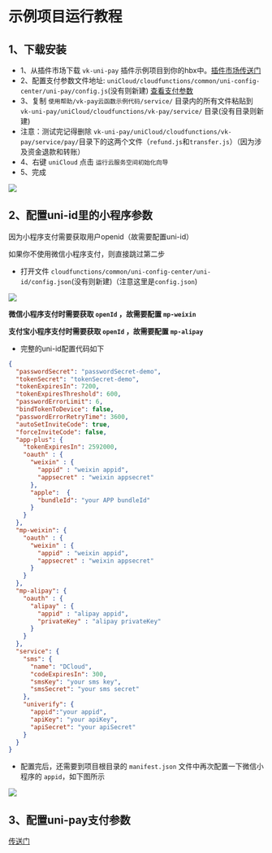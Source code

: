 # 示例项目运行教程

## 1、下载安装

* 1、从插件市场下载 `vk-uni-pay` 插件示例项目到你的hbx中。[插件市场传送门](https://ext.dcloud.net.cn/plugin?id=5642)
* 2、配置支付参数文件地址: `uniCloud/cloudfunctions/common/uni-config-center/uni-pay/config.js`(没有则新建) [查看支付参数](#支付参数)
* 3、复制 `使用帮助/vk-pay云函数示例代码/service/` 目录内的所有文件粘贴到 `vk-uni-pay/uniCloud/cloudfunctions/vk-pay/service/` 目录(没有目录则新建)
* 注意：测试完记得删除 `vk-uni-pay/uniCloud/cloudfunctions/vk-pay/service/pay/`目录下的这两个文件（`refund.js`和`transfer.js`）（因为涉及资金退款和转账）
* 4、右键 `uniCloud` 点击 `运行云服务空间初始化向导`
* 5、完成

![](https://vkceyugu.cdn.bspapp.com/VKCEYUGU-cf0c5e69-620c-4f3c-84ab-f4619262939f/5be98077-d85c-4392-9a70-3b6941a0af00.png)

## 2、配置uni-id里的小程序参数

因为小程序支付需要获取用户openid（故需要配置uni-id）

如果你不使用微信小程序支付，则直接跳过第二步

* 打开文件 `cloudfunctions/common/uni-config-center/uni-id/config.json`(没有则新建)（注意这里是`config.json`)

![](https://vkceyugu.cdn.bspapp.com/VKCEYUGU-cf0c5e69-620c-4f3c-84ab-f4619262939f/bc4c3c64-531c-4711-b32e-40679445fbdd.png)

**微信小程序支付时需要获取 `openId` ，故需要配置 `mp-weixin`**

**支付宝小程序支付时需要获取 `openId` ，故需要配置 `mp-alipay`**

* 完整的uni-id配置代码如下

```json
{
  "passwordSecret": "passwordSecret-demo",
  "tokenSecret": "tokenSecret-demo",
  "tokenExpiresIn": 7200,
  "tokenExpiresThreshold": 600,
  "passwordErrorLimit": 6,
  "bindTokenToDevice": false,
  "passwordErrorRetryTime": 3600,
  "autoSetInviteCode": true,
  "forceInviteCode": false,
  "app-plus": {
    "tokenExpiresIn": 2592000,
    "oauth" : {
      "weixin" : {
        "appid" : "weixin appid",
        "appsecret" : "weixin appsecret"
      },
      "apple":	{
        "bundleId": "your APP bundleId"
      }
    }
  },
  "mp-weixin": {
    "oauth" : {
      "weixin" : {
        "appid" : "weixin appid",
        "appsecret" : "weixin appsecret"
      }
    }
  },
  "mp-alipay": {
    "oauth" : {
      "alipay" : {
        "appid" : "alipay appid",
        "privateKey" : "alipay privateKey"
      }
    }
  },
  "service": {
    "sms": {
      "name": "DCloud",
      "codeExpiresIn": 300,
      "smsKey": "your sms key",
      "smsSecret": "your sms secret"
    },
    "univerify": {
      "appid":"your appid",
      "apiKey": "your apiKey",
      "apiSecret": "your apiSecret"
    }
  }
}

```

* 配置完后，还需要到项目根目录的 `manifest.json` 文件中再次配置一下微信小程序的 `appid`，如下图所示

![](https://vkceyugu.cdn.bspapp.com/VKCEYUGU-cf0c5e69-620c-4f3c-84ab-f4619262939f/193905eb-6840-43fb-a5db-d3cfde6a9a3d.png)

## 3、配置uni-pay支付参数

[传送门](https://vkdoc.fsq.pub/vk-uni-pay/config.html)

